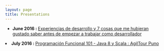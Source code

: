 ```yaml
---
layout: page
title: Presentations
---
```

<div>
<ul>
  <li><b>June 2016 : </b> <a href="https://docs.google.com/presentation/d/1yu6t6Gn20KKe7PX0A7KjFZC0iV8a0ne4a_5kJ4sviJY/edit?usp=sharing" target="_blank" > Experiencias de desarrollo y 7 cosas que me hubieran gustado saber antes de empezar a trabajar como desarrollador </a></li> </ul>
  <li><b>July 2016 : </b> <a href="https://docs.google.com/presentation/d/1NW_D9UUWuPTVJRXzTAr8aAOPa-OO-LsiJDqe-vy3KLs/edit?usp=sharing" target="_blank" > Programación Funcional 101 - Java 8 y Scala : AgilTour Puno</a></li> </ul>
</div>
